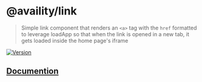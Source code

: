 # @availity/link

> Simple link component that renders an `<a>` tag with the `href` formatted to leverage loadApp so that when the link is opened in a new tab, it gets loaded inside the home page's iframe

[![Version](https://img.shields.io/npm/v/@availity/link.svg?style=for-the-badge)](https://www.npmjs.com/package/@availity/link)

## [Documention](https://availity.github.io/availity-react/components/link)
